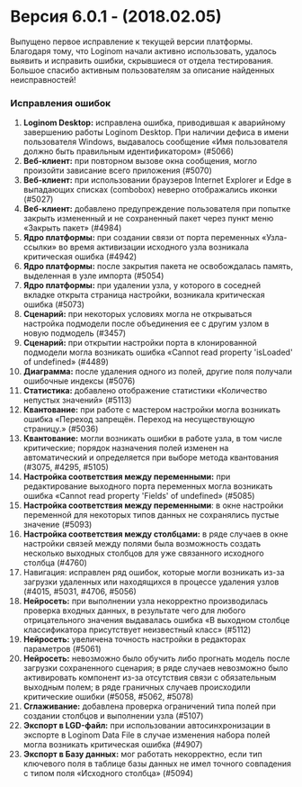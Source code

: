 # Версия 6.0.1 - (2018.02.05)

Выпущено первое исправление к текущей версии платформы. Благодаря тому, что Loginom начали активно использовать, удалось выявить и исправить ошибки, скрывшиеся от отдела тестирования. Большое спасибо активным пользователям за описание найденных неисправностей!

### Исправления ошибок


 1.  **Loginom Desktop:** исправлена ошибка, приводившая к аварийному завершению работы Loginom Desktop. При наличии дефиса в имени пользователя Windows, выдавалось сообщение «Имя пользователя должно быть правильным идентификатором» (#5066)
 2.  **Веб-клиент:** при повторном вызове окна сообщения, могло произойти зависание всего приложения (#5070)
 3.  **Веб-клиент:** при использовании браузеров Internet Explorer и Edge в выпадающих списках (combobox) неверно отображались иконки (#5027)
 4.  **Веб-клиент:** добавлено предупреждение пользователя при попытке закрыть измененный и не сохраненный пакет через пункт меню «Закрыть пакет» (#4984)
 5.  **Ядро платформы:** при создании связи от порта переменных «Узла-ссылки» во время активизации исходного узла возникала критическая ошибка (#4942)
 6.  **Ядро платформы:** после закрытия пакета не освобождалась память, выделенная в узле импорта (#5054)
 7.  **Ядро платформы:** при удалении узла, у которого в соседней вкладке открыта страница настройки, возникала критическая ошибка (#5073)
 8.  **Сценарий:** при некоторых условиях могла не открываться настройка подмодели после объединения ее с другим узлом в новую подмодель (#3457)
 9.  **Сценарий:** при открытии настройки порта в клонированной подмодели могла возникать ошибка «Cannot read property 'isLoaded' of undefined» (#4489)
 10.  **Диаграмма:** после удаления одного из полей, другие поля получали ошибочные индексы (#5076)
 11.  **Статистика:** добавлено отображение статистики «Количество непустых значений» (#5113)
 12.  **Квантование:** при работе с мастером настройки могла возникать ошибка «Переход запрещён. Переход на несуществующую страницу.» (#5036)
 13.  **Квантование:** могли возникать ошибки в работе узла, в том числе критические; порядок назначения полей изменен на автоматический и определяется при выборе метода квантования (#3075, #4295, #5105)
 14.  **Настройка соответствия между переменными:** при редактирование выходного порта переменных могла возникать ошибка «Cannot read property 'Fields' of undefined» (#5085)
 15.  **Настройка соответствия между переменными**: в окне настройки переменной для некоторых типов данных не сохранялись пустые значение (#5093)
 16.  **Настройка соответствия между столбцами:** в ряде случаев в окне настройки связей между полями была возможность создать несколько выходных столбцов для уже связанного исходного столбца (#4760)
 17.  Навигация: исправлен ряд ошибок, которые могли возникать из-за загрузки удаленных или находящихся в процессе удаления узлов (#4015, #5031, #4706, #5056)
 18.  **Нейросеть:** при выполнении узла некорректно производилась проверка входных данных, в результате чего для любого отрицательного значения выдавалась ошибка «В выходном столбце классификатора присутствует неизвестный класс» (#5112)
 19.  **Нейросеть:** увеличена точность настройки в редакторах параметров (#5061)
 20.  **Нейросеть:** невозможно было обучить либо прогнать модель после загрузки сохраненного сценария; в ряде случаев невозможно было активировать компонент из-за отсутствия связи с обязательным выходным полем; в ряде граничных случаев происходили критические ошибки (#5058, #5062, #5078)
 21.  **Сглаживание:** добавлена проверка ограничений типа полей при создании столбцов и выполнении узла (#5107)
 22.  **Экспорт в LGD-файл:** при использовании автосинхронизации в экспорте в Loginom Data File в случае изменения набора полей могла возникать критическая ошибка (#4907)
 23.  **Экспорт в Базу данных:** мог работать некорректно, если тип ключевого поля в таблице базы данных не имел точного совпадения с типом поля «Исходного столбца» (#5094)


